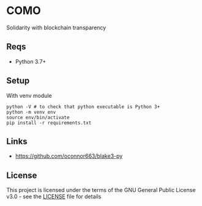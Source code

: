 # COMO
Solidarity with blockchain transparency

## Reqs
* Python 3.7+

## Setup
With venv module
```
python -V # to check that python executable is Python 3+
python -m venv env 
source env/bin/activate
pip install -r requirements.txt
```

## Links
* https://github.com/oconnor663/blake3-py

## License

This project is licensed under the terms of the GNU General Public License v3.0 - see the [LICENSE](LICENSE) file for details